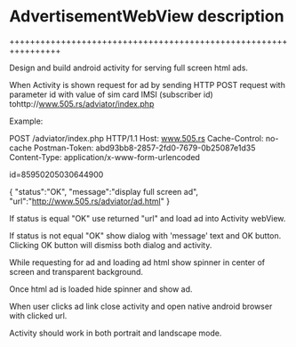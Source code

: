 # AdvertisementWebView description
++++++++++++++++++++++++++++++++++++++++++++++++++++++++++++++++

Design and build android activity for serving full screen html ads.

When Activity is shown request for ad by sending HTTP POST request with parameter id with value of sim card IMSI (subscriber id) tohttp://www.505.rs/adviator/index.php

Example:

POST /adviator/index.php HTTP/1.1
Host: www.505.rs
Cache-Control: no-cache
Postman-Token: abd93bb8-2857-2fd0-7679-0b25087e1d35
Content-Type: application/x-www-form-urlencoded

id=85950205030644900

{
"status":"OK",
"message":"display full screen ad",
"url":"http://www.505.rs/adviator/ad.html"
}

If status is equal "OK" use returned "url" and load ad into Activity webView.

If status is not equal "OK" show dialog with 'message' text and OK button. Clicking OK button will dismiss both dialog and activity.

While requesting for ad and loading ad html show spinner in center of screen and transparent background.

Once html ad is loaded hide spinner and show ad.

When user clicks ad link close activity and open native android browser with clicked url.

Activity should work in both portrait and landscape mode.

